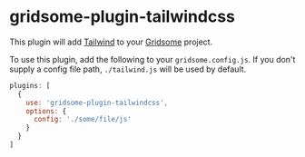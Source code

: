 # gridsome-plugin-tailwindcss

This plugin will add [Tailwind](http://tailwindcss.com) to your
[Gridsome](http://gridsome.org) project.

To use this plugin, add the following to your `gridsome.config.js`. If you
don't supply a config file path, `./tailwind.js` will be used by default.

```javascript
plugins: [
  {
    use: 'gridsome-plugin-tailwindcss',
    options: {
      config: './some/file/js'
    }
  }
]
```
